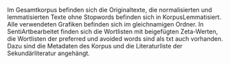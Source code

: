 Im Gesamtkorpus befinden sich die Originaltexte, die normalisierten und lemmatisierten Texte ohne Stopwords befinden sich in KorpusLemmatisiert. Alle verwendeten Grafiken befinden sich im gleichnamigen Ordner. In SentiArtbearbeitet finden sich die Wortlisten mit beigefügten Zeta-Werten, die Wortlisten der preferred und avoided words sind als txt auch vorhanden. Dazu sind die Metadaten des Korpus und die Literaturliste der Sekundärliteratur angehängt.
